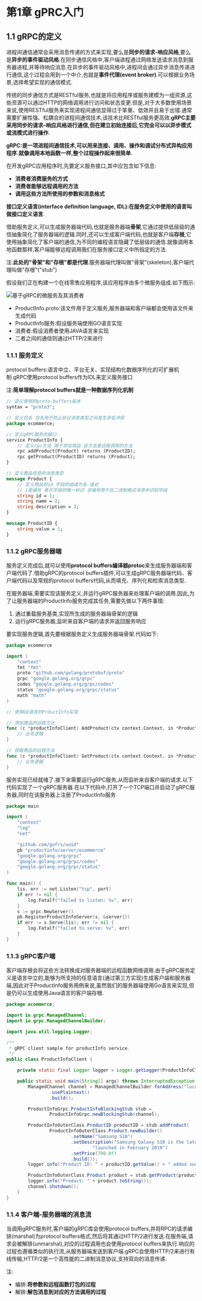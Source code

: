# 第1章 gPRC入门

## 1.1 gRPC的定义

进程间通信通常会采用消息传递的方式来实现,要么是**同步的请求-响应风格**,要么是**异步的事件驱动风格**.在同步通信风格中,客户端进程通过网络发送请求消息到服务器进程,并等待响应消息.在异步的事件驱动风格中,进程间会通过异步消息传递进行通信,这个过程会用到一个中介,也就是**事件代理(event broker)**.可以根据业务场景,选择希望实现的通信模式.

传统的同步通信方式是RESTful服务,也就是将应用程序或服务建模为一组资源,这些资源可以通过HTTP的网络调用进行访问和状态变更.但是,对于大多数使用场景来说,使用RESTful服务来实现进程间通信显得过于笨重、低效并且易于出错.通常需要扩展性强、松耦合的进程间通信技术,该技术比RESTful服务更高效.**gRPC主要采用同步的请求–响应风格进行通信,但在建立初始连接后,它完全可以以异步模式或流模式进行操作**.

**gRPC:是一项进程间通信技术,可以用来连接、调用、操作和调试分布式异构应用程序.就像调用本地函数一样,整个过程操作起来很简单**.

在开发gRPC应用程序时,先要定义服务接口,其中应包含如下信息:

- **消费者消费服务的方式**
- **消费者能够远程调用的方法**
- **调用这些方法所使用的参数和消息格式**

**接口定义语言(interface definition language, IDL):在服务定义中使用的语言叫做接口定义语言**.

借助服务定义,可以生成服务器端代码,也就是服务器端**骨架**,它通过提供低层级的通信抽象简化了服务器端的逻辑.同时,还可以生成客户端代码,也就是客户端**存根**,它使用抽象简化了客户端的通信,为不同的编程语言隐藏了低层级的通信.就像调用本地函数那样,客户端能够远程调用我们在服务接口定义中所指定的方法.

注:**此处的"骨架"和"存根"都是代理**.服务器端代理叫做"骨架"(skeleton),客户端代理叫做"存根"("stub")

假设我们正在构建一个在线零售应用程序,该应用程序由多个微服务组成.如下图示:

![基于gRPC的微服务及其消费者](../../img/chapter1/section1-1/基于gRPC的微服务及其消费者.png)

- ProductInfo.proto:该文件用于定义服务,服务器端和客户端都会使用该文件来生成代码
- ProductInfo服务:假设服务端使用GO语言实现
- 消费者:假设消费者使用JAVA语言来实现
- 二者之间的通信则通过HTTP/2来进行

### 1.1.1 服务定义

protocol buffers:语言中立、平台无关、实现结构化数据序列化的可扩展机制.gRPC使用protocol buffers作为IDL来定义服务接口

注:**简单理解protocol buffers就是一种数据序列化机制**

```proto
// 定义使用的proto buffers版本
syntax = "proto3";

// 定义包名 包名用于防止协议消息类型之间发生命名冲突
package ecommerce;

// 定义gRPC服务的接口
service ProductInfo {
    // 定义rpc方法 用于添加商品 该方法是远程调用的方法
    rpc addProduct(Product) returns (ProductID);
    rpc getProduct(ProductID) returns (Product);
}

// 定义商品信息的消息类型
message Product {
    // 定义商品的id 字段的组成为名-值对
    // 1是编号 表示字段的唯一标识 该编号用于在二进制格式消息中识别字段
    string id = 1;
    string name = 2;
    string description = 3;
}

message ProductID {
    string value = 1;
}
```

### 1.1.2 gRPC服务器端

服务定义完成后,就可以使用**protocol buffers编译器protoc**来生成服务器端和客户端代码了.借助gRPC的protocol buffers插件,可以生成gRPC服务器端代码、客户端代码以及常规的protocol buffers代码,从而填充、序列化和检索消息类型.

在服务器端,需要实现该服务定义,并运行gRPC服务器来处理客户端的调用.因此,为了让服务器端的ProductInfo服务完成其任务,需要先做以下两件事情:

1. 通过重载服务基类,实现所生成的服务器端骨架的逻辑
2. 运行gRPC服务器,监听来自客户端的请求并返回服务响应

要实现服务逻辑,首先要根据服务定义生成服务器端骨架.代码如下:

```go
package ecommerce

import (
	"context"
	fmt "fmt"
	proto "github.com/golang/protobuf/proto"
	grpc "google.golang.org/grpc"
	codes "google.golang.org/grpc/codes"
	status "google.golang.org/grpc/status"
	math "math"
)

// 使用GO语言的PrductInfo实现

// 添加商品的远程方法
func (c *productInfoClient) AddProduct(ctx context.Context, in *Product, opts ...grpc.CallOption) (*ProductID, error) {
	// 业务逻辑
}

// 获取商品的远程方法
func (c *productInfoClient) GetProduct(ctx context.Context, in *ProductID, opts ...grpc.CallOption) (*Product, error) {
	// 业务逻辑
}
```

服务实现已经就绪了.接下来需要运行gRPC服务,从而监听来自客户端的请求.以下代码实现了一个gRPC服务器.在以下代码中,打开了一个TCP端口并启动了gRPC服务器,同时在该服务器上注册了ProductInfo服务

```go
package main

import (
	"context"
	"log"
	"net"

	"github.com/gofrs/uuid"
	pb "productinfo/server/ecommerce"
	"google.golang.org/grpc"
	"google.golang.org/grpc/codes"
	"google.golang.org/grpc/status"
)

func main() {
	lis, err := net.Listen("tcp", port)
	if err != nil {
		log.Fatalf("failed to listen: %v", err)
	}
	s := grpc.NewServer()
	pb.RegisterProductInfoServer(s, &server{})
	if err := s.Serve(lis); err != nil {
		log.Fatalf("failed to serve: %v", err)
	}
}
```

### 1.1.3 gRPC客户端

客户端存根会将这些方法转换成对服务器端的远程函数网络调用.由于gRPC服务定义是语言中立的,能够为所支持的任意语言(通过第三方实现)生成客户端和服务器端,因此对于ProductInfo服务用例来说,虽然我们的服务器端使用Go语言来实现,但是仍可以生成使用Java语言的客户端存根.

```JAVA
package ecommerce;

import io.grpc.ManagedChannel;
import io.grpc.ManagedChannelBuilder;

import java.util.logging.Logger;

/**
 * gRPC client sample for productInfo service.
 */
public class ProductInfoClient {

    private static final Logger logger = Logger.getLogger(ProductInfoClient.class.getName());

    public static void main(String[] args) throws InterruptedException {
        ManagedChannel channel = ManagedChannelBuilder.forAddress("localhost", 50051)
                .usePlaintext()
                .build();

        ProductInfoGrpc.ProductInfoBlockingStub stub =
                ProductInfoGrpc.newBlockingStub(channel);

        ProductInfoOuterClass.ProductID productID = stub.addProduct(
                ProductInfoOuterClass.Product.newBuilder()
                        .setName("Samsung S10")
                        .setDescription("Samsung Galaxy S10 is the latest smart phone, " +
                                "launched in February 2019")
                        .setPrice(700.0f)
                        .build());
        logger.info("Product ID: " + productID.getValue() + " added successfully.");

        ProductInfoOuterClass.Product product = stub.getProduct(productID);
        logger.info("Product: " + product.toString());
        channel.shutdown();
    }
}
```

### 1.1.4 客户端-服务器端的消息流

当调用gRPC服务时,客户端的gRPC库会使用protocol buffers,并将RPC的请求编排(marshal)为protocol buffers格式,然后将其通过HTTP/2进行发送.在服务端,请求会被解排(unmarshal),对应的过程调用也会使用protocol buffers来执行.响应的过程也遵循类似的执行流,从服务器端发送到客户端.gRPC会使用HTTP/2来进行有线传输,HTTP/2是一个高性能的二进制消息协议,支持双向的消息传递.

注:

- 编排:**将参数和远程函数打包的过程**
- 解排:**解包消息到对应的方法调用的过程**